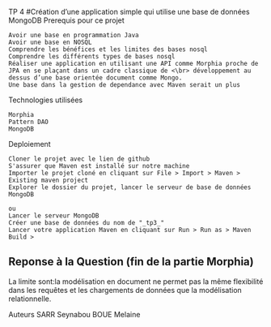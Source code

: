 TP 4
#Création d’une application simple qui utilise une base de données MongoDB
Prerequis pour ce projet

    Avoir une base en programmation Java
    Avoir une base en NOSQL
    Comprendre les bénéfices et les limites des bases nosql
    Comprendre les différents types de bases nosql
    Réaliser une application en utilisant une API comme Morphia proche de JPA en se plaçant dans un cadre classique de <\br> développement au dessus d’une base orientée document comme Mongo.
    Une base dans la gestion de dependance avec Maven serait un plus 

Technologies utilisées

    Morphia
    Pattern DAO
    MongoDB

Deploiement

    Cloner le projet avec le lien de github
    S'assurer que Maven est installé sur notre machine
    Importer le projet cloné en cliquant sur File > Import > Maven > Existing maven project
    Explorer le dossier du projet, lancer le serveur de base de données MongoDB

    ou
    Lancer le serveur MongoDB
    Créer une base de données du nom de "_tp3_"
    Lancer votre application Maven en cliquant sur Run > Run as > Maven Build >
    
Reponse à la Question (fin de la partie Morphia)
-----------------------------------------------
La limite sont:la modélisation en document ne permet pas la même flexibilité dans les requêtes et les chargements de données que la modélisation relationnelle. 

Auteurs
SARR Seynabou
BOUE Melaine


